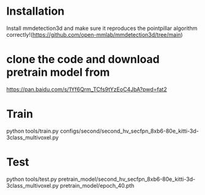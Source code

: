 # Installation
Install mmdetection3d and make sure it reproduces the pointpillar algorithm correctly!(https://github.com/open-mmlab/mmdetection3d/tree/main)

# clone the code and download pretrain model from 
https://pan.baidu.com/s/1Yf6Qrm_TCfs9tYzEoC4JbA?pwd=fat2

# Train
python tools/train.py configs/second/second_hv_secfpn_8xb6-80e_kitti-3d-3class_multivoxel.py


# Test
python tools/test.py pretrain_model/second_hv_secfpn_8xb6-80e_kitti-3d-3class_multivoxel.py pretrain_model/epoch_40.pth
